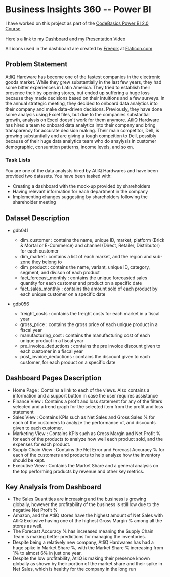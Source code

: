 # Business Insights 360 -- Power BI

I have worked on this project as part of the [CodeBasics Power BI 2.0 Course](https://codebasics.io/courses/power-bi-data-analysis-with-end-to-end-project)

Here's a link to my [Dashboard](https://app.powerbi.com/view?r=eyJrIjoiNmZiYjgyNTYtNmEzMS00N2M0LTg5YjItNTUyZWNhMjIzMjBmIiwidCI6ImM2ZTU0OWIzLTVmNDUtNDAzMi1hYWU5LWQ0MjQ0ZGM1YjJjNCJ9) and my [Presentation Video]()

All icons used in the dashboard are created by [Freepik](https://www.flaticon.com/authors/freepik) at [Flaticon.com](https://www.flaticon.com)


## Problem Statement

AtliQ Hardware has become one of the fastest companies in the electronic goods market. While they grew substantially in the last few years, they had some bitter experiences in Latin America. They tried to establish their presence their by opening stores, but ended up suffering a huge loss because they made decisions based on their intuitions and a few surveys. In the annual strategic meeting, they decided to onboard data analytics into their company and make data-driven decisions. Previously, they have done some analysis using Excel files, but due to the companies substantial growth, analysis on Excel doesn't work for them anymore. 
AtliQ Hardware has hired a team to onboard data analytics into their company and bring transparency for accurate decision making. Their main competitor, Dell, is growing substantially and are giving a tough compeition to Dell, possibly because of their huge data analytics team who do anaylysis in customer demographic, consumtion patterns, income levels, and so on.


### Task Lists
You are one of the data analysts hired by AtliQ Hardwares and have been provided two datasets. You have been tasked with:

-  Creating a dashboard with the mock-up provided by shareholders
-  Having relevant information for each department in the company
-  Implementing changes suggesting by shareholders following the shareholder meeting


## Dataset Description
-  gdb041
    -  dim_customer : contains the name, unique ID, market, platform (Brick & Mortal or E-Commerce) and channel (Direct, Retailer, Distributor) for each customer
    -  dim_market : contains a list of each market, and the region and sub-zone they belong to
    -  dim_product : contains the name, variant, unique ID, category, segment, and divison of each product
    -  fact_forecast_monthly : contains the unique forecasted sales quantity for each customer and product on a specific date
    -  fact_sales_monthly : contains the amount sold of each product by each unique customer on a specific date
   
- gdb056
    -  freight_costs : contains the freight costs for each market in a fiscal year
    -  gross_price : contains the gross price of each unique product in a fiscal year
    -  manufacturing_cost : contains the manufacturing cost of each unique product in a fiscal year
    -  pre_invoice_deductions : contains the pre invoice discount given to each customer in a fiscal year
    -  post_invoice_deductions : contains the discount given to each customer, for each product on a specific date


## Dashboard Pages Description
-  Home Page : Contains a link to each of the views. Also contains a information and a support button in case the user requires assistance
-  Finance View : Contains a profit and loss statement for any of the filters selected and a trend graph for the selected item from the profit and loss statement
-  Sales View : Contains KPIs such as Net Sales and Gross Sales % for each of the customers to analyze the performance of, and discounts given to each customer.
-  Marketing View : Contains KPIs such as Gross Margin and Net Profit % for each of the products to analyze how well each product sold, and the expenses for each product.
-  Supply Chain View : Contains the Net Error and Forecast Accuracy % for each of the customers and products to help analyze how the inventory should be kept.
-  Executive View : Contains the Market Share and a general analysis on the top performing products by revenue and other key metrics.



## Key Analysis from Dashboard
-  The Sales Quantities are increasing and the business is growing globally, however the profitability of the business is still low due to the negative Net Profit %
-  Amazon, and the AtliQ stores have the highest amount of Net Sales with AtliQ Exclusive having one of the highest Gross Margin % among all the stores as well.
-  The Forecast Accuracy % has increased meaning the Supply Chain Team is making better predictions for managing the inventories.
-  Despite being a relatively new company, AtliQ Hardwares has had a huge spike in Market Share %, with the Market Share % increasing from 1% to almost 6% in just one year.
-  Despite the low profitability, AtliQ is making their presence known globally as shown by their portion of the market share and their spike in Net Sales, which is healthy for the         company in the long run
